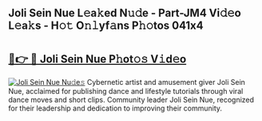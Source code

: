 ## Joli Sein Nue L𝚎a𝚔ed N𝚞𝚍e - Part-JM4 Vi𝚍𝚎o L𝚎a𝚔s - H𝚘𝚝 O𝚗𝚕yf𝚊ns P𝚑𝚘tos 041x4

# <h2><a href="http://kf5kt1.oniu.top/?m=Joli+Sein+Nue">🔗👉 🔴 Joli Sein Nue P𝚑ot𝚘𝚜 V𝚒d𝚎o</a></h2>

[![Joli Sein Nue Nu𝚍e𝚜](https://i.imgur.com/0qMVB7G.gif)](http://kf5kt1.oniu.top/?m=Joli+Sein+Nue)
Cybernetic artist and amusement giver Joli Sein Nue, acclaimed for publishing dance and lifestyle tutorials through viral dance moves and short clips. Community leader Joli Sein Nue, recognized for their leadership and dedication to improving their community.  

